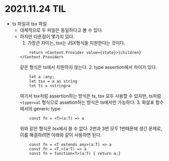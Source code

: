 # 2021.11.24 TIL

- ts 파일과 tsx 파일
  - 대체적으로 두 파일은 동일하다고 볼 수 있다.
  - 하지만 다른점이 몇가지 있다.
    1. 가장큰 차이는, tsx는 JSX형식을 지원한다는 것이다.
    ```
        return <Context.Provider value={state}>{children}</Context.Provider>
    ```
    같은 형식은 ts에서 지원하지 않는다. 2. type assertion에서 차이가 있다.
    ```
        let a :any;
        let tsx = a as string
        let ts = <string>a
    ```
    여기서 tsx처럼 assertion하는 방식은 ts, tsx 모두 사용할 수 있지만, ts처럼 `<type>val` 형식으로 assetion하는 방식은 ts에서만 가능하다. 3. 화살표 함수에서의 generic type
    ```
        const fn = <T>(a:T) => a
    ```
    위와 같은 형식은 tsx에서 쓸 수 없다. 2번과 3번 모두 1번때문에 생긴 문제로, 이를 해결하려면 아래와 같이 사용하면 된다.
    ```
        const fn = <T extends any>(a:T) => a
        const fn = <T,>(a:T) => a
        const fn = function<T>(a:T) { return a;}
    ```

